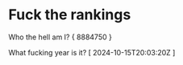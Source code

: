 # Fuck the rankings

Who the hell am I?
{ 8884750 }

What fucking year is it?
[ 2024-10-15T20:03:20Z ]
